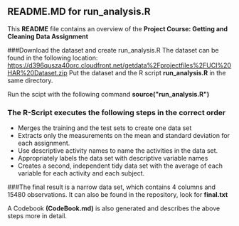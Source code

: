 ## README.MD for run_analysis.R
This **README** file contains an overview of the **Project Course: Getting and Cleaning Data Assignment**

###Download the dataset and create run_analysis.R
The dataset can be found in the following location: https://d396qusza40orc.cloudfront.net/getdata%2Fprojectfiles%2FUCI%20HAR%20Dataset.zip
Put the dataset and the R script **run_analysis.R** in the same directory.

Run the scipt with the following command **source("run_analysis.R")**

### The R-Script executes the following steps in the correct order
* Merges the training and the test sets to create one data set
* Extracts only the measurements on the mean and standard deviation for each assignment.
* Use descriptive activity names to name the activities in the data set.
* Appropriately labels the data set with descriptive variable names
* Creates a second, independent tidy data set with the average of each variable for each activity and each subject.

###The final result is a narrow data set, which contains 4 columns and 15480 observations.
It can also be found in the repository, look for **final.txt** 

A Codebook **(CodeBook.md)** is also generated and describes the above steps more in detail.
